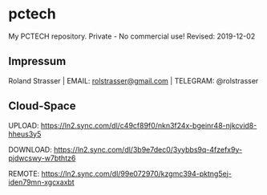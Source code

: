 # pctech
 My PCTECH repository. Private - No commercial use!
 Revised: 2019-12-02

 

## Impressum

 Roland Strasser | EMAIL: rolstrasser@gmail.com | TELEGRAM: @rolstrasser
 
 
 
## Cloud-Space

 UPLOAD: https://ln2.sync.com/dl/c49cf89f0/nkn3f24x-bgeinr48-njkcvid8-hheus3y5
 
 DOWNLOAD: https://ln2.sync.com/dl/3b9e7dec0/3yybbs9q-4fzefx9y-pjdwcswy-w7bthtz6
 
 REMOTE: https://ln2.sync.com/dl/99e072970/kzgmc394-pktng5ej-iden79mn-xgcxaxbt
 
 
